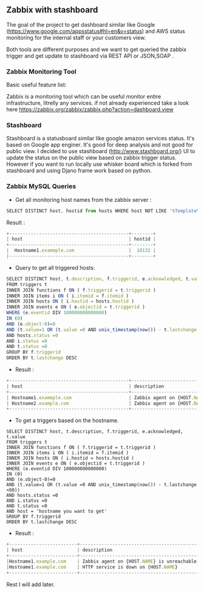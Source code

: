 
## Zabbix  with stashboard

      
  The goal of the project to get dashboard similar like Google (https://www.google.com/appsstatus#hl=en&v=status) and AWS status monitoring for the internal staff or your customers view.
  
  Both tools are different purposes and we want to get queried the zabbix trigger and get update to stashboard via REST API or JSON,SOAP . 


###  Zabbix Monitoring Tool

Basic useful feature list:


Zabbix is a monitoring tool which can be useful monitor entire infrastructure, litrelly any services. if not already experienced take a look here https://zabbix.org/zabbix/zabbix.php?action=dashboard.view


### Stashboard 

Stashboard is a statusboard similar like google amazon services status. It's based on Google app enginer. It's good for deep analysis and not good for public view. I decided to use stashboard (http://www.stashboard.org/) UI to update the status on the public view based on zabbix trigger status. However if you want to run locally use whisker board which is forked from stashboard and using Djano frame work based on python.





### Zabbix MySQL Queries

* Get all monitoring host names from the zabbix server :

```javascript
SELECT DISTINCT host, hostid from hosts WHERE host NOT LIKE '%Template%' AND host NOT LIKE '%{%'
```
Result :
```javascript
+--------------------------------------------+--------+
| host                                       | hostid |
+--------------------------------------------+--------+
|  Hostname1.exammple.com                    |  10132 |
|--------------------------------------------+--------+
```
* Query to get all triggered hosts:

```javascript
SELECT DISTINCT host, t.description, f.triggerid, e.acknowledged, t.value
FROM triggers t
INNER JOIN functions f ON ( f.triggerid = t.triggerid )
INNER JOIN items i ON ( i.itemid = f.itemid )
INNER JOIN hosts ON ( i.hostid = hosts.hostid )
INNER JOIN events e ON ( e.objectid = t.triggerid )
WHERE (e.eventid DIV 100000000000000)
IN (0)
AND (e.object-0)=0
AND (t.value=1 OR (t.value =0 AND unix_timestamp(now()) - t.lastchange <60))
AND hosts.status =0
AND i.status =0
AND t.status =0
GROUP BY f.triggerid
ORDER BY t.lastchange DESC
```
* Result :

```javascript
+--------------------------------------------+----------------------------------------------------------+-----------+--------------+-------+
| host                                       | description                                              | triggerid | acknowledged | value |
+--------------------------------------------+----------------------------------------------------------+-----------+--------------+-------+
| Hostname1.exammple.com                     | Zabbix agent on {HOST.NAME} is unreachable for 5 minutes |     14336 |            0 |     1 |
| Hostname2.example.com                      | Zabbix agent on {HOST.NAME} is unreachable for 5 minutes |     14274 |            0 |     1 |
+--------------------------------------------+----------------------------------------------------------+-----------+--------------+-------+
```


* To get a triggers based on the hostname.

```
SELECT DISTINCT host, t.description, f.triggerid, e.acknowledged, t.value
FROM triggers t
INNER JOIN functions f ON ( f.triggerid = t.triggerid )
INNER JOIN items i ON ( i.itemid = f.itemid )
INNER JOIN hosts ON ( i.hostid = hosts.hostid )
INNER JOIN events e ON ( e.objectid = t.triggerid )
WHERE (e.eventid DIV 100000000000000)
IN (0)
AND (e.object-0)=0
AND (t.value=1 OR (t.value =0 AND unix_timestamp(now()) - t.lastchange <60))
AND hosts.status =0
AND i.status =0
AND t.status =0
AND host = 'hostname you want to get'
GROUP BY f.triggerid
ORDER BY t.lastchange DESC
```

* Result :
```javascript
+-------------------------+----------------------------------------------------------+-----------+--------------+-------+
| host                    | description                                              | triggerid | acknowledged | value |
+-------------------------+----------------------------------------------------------+-----------+--------------+-------+
|Hostname1.example.com    | Zabbix agent on {HOST.NAME} is unreachable for 5 minutes |     14274 |            0 |     1 |
|Hostname1.example.com    | HTTP service is down on {HOST.NAME}                      |     14271 |            0 |     1 |
+-------------------------+----------------------------------------------------------+-----------+--------------+-------+
```

Rest I will add later.


